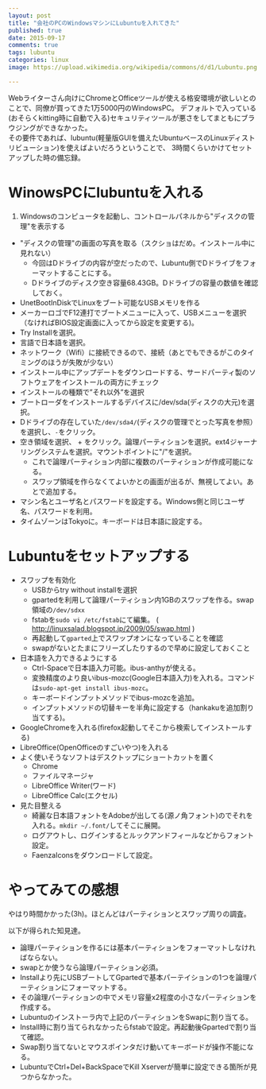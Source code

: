 ```yaml
---
layout: post
title: "会社のPCのWindowsマシンにLubuntuを入れてきた"
published: true
date: 2015-09-17
comments: true
tags: lubuntu
categories: linux
image: https://upload.wikimedia.org/wikipedia/commons/d/d1/Lubuntu.png

---
```


Webライターさん向けにChromeとOfficeツールが使える格安環境が欲しいとのことで、同僚が買ってきた1万5000円のWindowsPC。
デフォルトで入っている(おそらくkitting時に自動で入る)セキュリティツールが悪さをしてまともにブラウジングができなかった。  
その要件であれば、lubuntu(軽量版GUIを備えたUbuntuベースのLinuxディストリビューション)を使えばよいだろうということで、
3時間くらいかけてセットアップした時の備忘録。

<!-- more -->

# WinowsPCにlubuntuを入れる
  1. Windowsのコンピュータを起動し、コントロールパネルから"ディスクの管理"を表示する
  * "ディスクの管理"の画面の写真を取る（スクショはだめ。インストール中に見れない）
    * 今回はDドライブの内容が空だったので、Lubuntu側でDドライブをフォーマットすることにする。
    * Dドライブのディスク空き容量68.43GB。Dドライブの容量の数値を確認しておく。
  * UnetBootInDiskでLinuxをブート可能なUSBメモリを作る
  * メーカーロゴでF12連打でブートメニューに入って、USBメニューを選択（なければBIOS設定画面に入ってから設定を変更する)。
  * Try Installを選択。
  * 言語で日本語を選択。
  * ネットワーク（Wifi）に接続できるので、接続（あとでもできるがこのタイミングのほうが失敗が少ない）
  * インストール中にアップデートをダウンロードする、サードパーティ製のソフトウェアをインストールの両方にチェック
  * インストールの種類で”それ以外”を選択
  * ブートローダをインストールするデバイスに/dev/sda(ディスクの大元)を選択。
  * Dドライブの存在していた`/dev/sda4/`(ディスクの管理でとった写真を参照）を選択し、`-`をクリック。
  * 空き領域を選択、 + をクリック。論理パーティションを選択。ext4ジャーナリングシステムを選択。マウントポイントに"/"を選択。
    * これで論理パーティション内部に複数のパーティションが作成可能になる。
    * スワップ領域を作らなくてよいかとの画面が出るが、無視してよい。あとで追加する。
  * マシン名とユーザ名とパスワードを設定する。Windows側と同じユーザ名、パスワードを利用。
  * タイムゾーンはTokyoに。キーボードは日本語に設定する。

# Lubuntuをセットアップする
  * スワップを有効化
    * USBからtry without installを選択
    * gpartedを利用して論理パーティション内1GBのスワップを作る。swap領域の`/dev/sdxx`
    * fstabを`sudo vi /etc/fstab`にて編集。 ( http://linuxsalad.blogspot.jp/2009/05/swap.html )
    * 再起動して`gparted`上でスワップオンになっていることを確認
    * swapがないとたまにフリーズしたりするので早めに設定しておくこと
  * 日本語を入力できるようにする
    * Ctrl-Spaceで日本語入力可能。ibus-anthyが使える。
    * 変換精度のより良いibus-mozc(Google日本語入力)を入れる。コマンドは`sudo-apt-get install ibus-mozc`。
    * キーボードインプットメソッドでibus-mozcを追加。
    * インプットメソッドの切替キーを半角に設定する（hankakuを追加割り当てする)。
  * GoogleChromeを入れる(firefox起動してそこから検索してインストールする)
  * LibreOffice(OpenOfficeのすごいやつ)を入れる
  * よく使いそうなソフトはデスクトップにショートカットを置く
      * Chrome
      * ファイルマネージャ
      * LibreOffice Writer(ワード)
      * LibreOffice Calc(エクセル)
  * 見た目整える
    * 綺麗な日本語フォントをAdobeが出してる(源ノ角フォント)のでそれを入れる。`mkdir ~/.font/`してそこに展開。
    * ログアウトし、ログインするとルックアンドフィールなどからフォント設定。
    * FaenzaIconsをダウンロードして設定。

# やってみての感想

やはり時間かかった(3h)。ほとんどはパーティションとスワップ周りの調査。

以下が得られた知見達。

* 論理パーティションを作るには基本パーティションをフォーマットしなければならない。
* swapとか使うなら論理パーティション必須。
* Installより先にUSBブートしてGpartedで基本パーテイションの1つを論理パーティションにフォーマットする。
* その論理パーティションの中でメモリ容量x2程度の小さなパーティションを作成する。
* Lubuntuのインストーラ内で上記のパーティションをSwapに割り当てる。
* Install時に割り当てられなかったらfstabで設定。再起動後Gpartedで割り当て確認。
* Swap割り当てないとマウスポインタだけ動いてキーボードが操作不能になる。
* LubuntuでCtrl+Del+BackSpaceでKill Xserverが簡単に設定できる箇所が見つからなかった。
